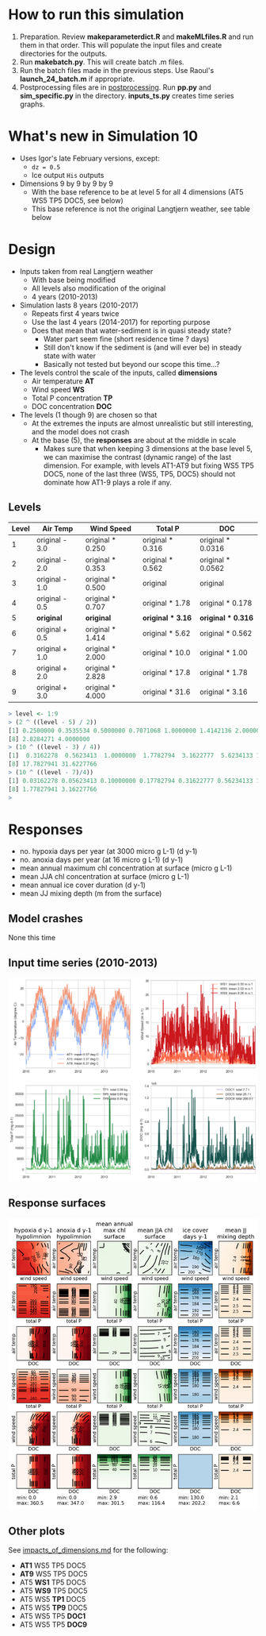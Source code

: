 # How to run this simulation

1. Preparation. Review **makeparameterdict.R** and **makeMLfiles.R** and run
   them in that order. This will populate the input files and create
   directories for the outputs. 
1. Run **makebatch.py**. This will create batch .m files.
1. Run the batch files made in the previous steps. Use Raoul's
   **launch\_24\_batch.m** if appropriate. 
1. Postprocessing files are in [postprocessing](postprocessing). Run
   **pp.py** and **sim_specific.py** in the
   directory. **inputs_ts.py** creates time series graphs. 

# What's new in Simulation 10

* Uses Igor's late February versions, except:
  * `dz = 0.5`
  * Ice output `His` outputs
* Dimensions 9 by 9 by 9 by 9
  * With the base reference to be at level 5 for all 4 dimensions
    (AT5 WS5 TP5 DOC5, see below)
  * This base reference is not the original Langtjern weather, see
    table below

# Design

* Inputs taken from real Langtjern weather
  * With base being modified
  * All levels also modification of the original
  * 4 years (2010-2013)
* Simulation lasts 8 years (2010-2017)
  * Repeats first 4 years twice
  * Use the last 4 years (2014-2017) for reporting purpose
  * Does that mean that water-sediment is in quasi steady state?
    * Water part seem fine (short residence time ? days)
	* Still don't know if the sediment is (and will ever be) in steady
      state with water
	* Basically not tested but beyond our scope this time...?
* The levels control the scale of the inputs, called **dimensions**
  * Air temperature **AT**
  * Wind speed **WS**
  * Total P concentration **TP**
  * DOC concentration **DOC**
* The levels (1 though 9) are chosen so that
  * At the extremes the inputs are almost unrealistic but still
    interesting, and the model does not crash
  * At the base (5), the **responses** are about at the middle in
    scale
	  * Makes sure that when keeping 3 dimensions at the base level 5,
        we can maximise the contrast (dynamic range) of the last
        dimension. For example, with levels AT1-AT9 but fixing WS5 TP5
        DOC5, none of the last three (WS5, TP5, DOC5) should not
        dominate how AT1-9 plays a role if any. 

## Levels

Level | Air Temp   | Wind Speed       | Total P             | DOC
--- | ------------ | ---------------- | ------------------- | -----------------
1 | original - 3.0 | original * 0.250 | original * 0.316    | original * 0.0316 
2 | original - 2.0 | original * 0.353 | original * 0.562    | original * 0.0562 
3 | original - 1.0 | original * 0.500 | original         | original
4 | original - 0.5 | original * 0.707 | original * 1.78     | original * 0.178 
5 | **original**   | **original**     | **original * 3.16** | **original * 0.316** 
6 | original + 0.5 | original * 1.414 | original * 5.62     | original * 0.562 
7 | original + 1.0 | original * 2.000 | original * 10.0     | original * 1.00
8 | original + 2.0 | original * 2.828 | original * 17.8     | original * 1.78 
9 | original + 3.0 | original * 4.000 | original * 31.6     | original * 3.16 

```R
> level <- 1:9
> (2 ^ ((level - 5) / 2))
[1] 0.2500000 0.3535534 0.5000000 0.7071068 1.0000000 1.4142136 2.0000000
[8] 2.8284271 4.0000000
> (10 ^ ((level - 3) / 4))
[1]  0.3162278  0.5623413  1.0000000  1.7782794  3.1622777  5.6234133 10.0000000
[8] 17.7827941 31.6227766
> (10 ^ ((level - 7)/4))
[1] 0.03162278 0.05623413 0.10000000 0.17782794 0.31622777 0.56234133 1.00000000
[8] 1.77827941 3.16227766
>
```

# Responses

* no. hypoxia days per year (at 3000 micro g L-1) (d y-1)
* no. anoxia days per year (at 16 micro g L-1) (d y-1)
* mean annual maximum chl concentration at surface (micro g L-1)
* mean JJA chl concentration at surface (micro g L-1)
* mean annual ice cover duration (d y-1)
* mean JJ mixing depth (m from the surface)

## Model crashes

None this time

## Input time series (2010-2013)

![](postprocessing/inputs/allinputs.png)

## Response surfaces 

![](postprocessing/RSver3.png)

## Other plots

See [impacts\_of\_dimensions.md](impacts_of_dimensions.md) for the following:
* **AT1** WS5 TP5 DOC5 
* **AT9** WS5 TP5 DOC5 
* AT5 **WS1** TP5 DOC5 
* AT5 **WS9** TP5 DOC5 
* AT5 WS5 **TP1** DOC5 
* AT5 WS5 **TP9** DOC5 
* AT5 WS5 TP5 **DOC1** 
* AT5 WS5 TP5 **DOC9** 


